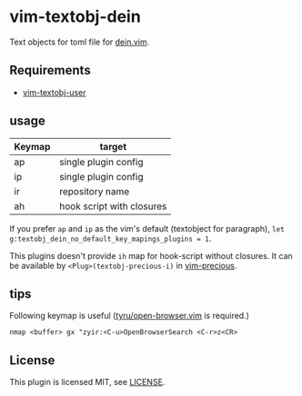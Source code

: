 # vim-textobj-dein

Text objects for toml file for [dein.vim](https://github.com/Shougo/dein.vim).

## Requirements

- [vim-textobj-user](https://github.com/kana/vim-textobj-user)

## usage

| Keymap | target                    |
| ------ | ------------------------- |
| ap     | single plugin config      |
| ip     | single plugin config      |
| ir     | repository name           |
| ah     | hook script with closures |

If you prefer `ap` and `ip` as the vim's default (textobject for paragraph),
`let g:textobj_dein_no_default_key_mapings_plugins = 1`.

This plugins doesn't provide `ih` map for hook-script without closures.
It can be available by `<Plug>(textobj-precious-i)` in [vim-precious](https://github.com/osyo-manga/vim-precious).

## tips

Following keymap is useful ([tyru/open-browser.vim](https://github.com/tyru/open-browser.vim) is required.)
```
nmap <buffer> gx "zyir:<C-u>OpenBrowserSearch <C-r>z<CR>
```

## License

This plugin is licensed MIT, see [LICENSE](LICENSE).

